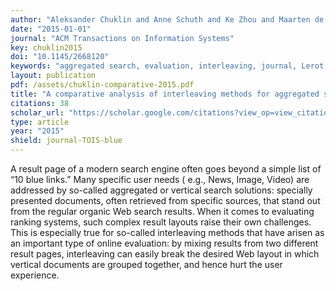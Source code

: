 ```yaml
---
author: "Aleksander Chuklin and Anne Schuth and Ke Zhou and Maarten de Rijke"
date: "2015-01-01"
journal: "ACM Transactions on Information Systems"
key: chuklin2015
doi: "10.1145/2668120"
keywords: "aggregated search, evaluation, interleaving, journal, Lerot, TOIS"
layout: publication
pdf: /assets/chuklin-comparative-2015.pdf
title: "A comparative analysis of interleaving methods for aggregated search"
citations: 38
scholar_url: "https://scholar.google.com/citations?view_op=view_citation&hl=en&user=Y3ahb_wAAAAJ&pagesize=100&citation_for_view=Y3ahb_wAAAAJ:gsN89kCJA0AC"
type: article
year: "2015"
shield: journal-TOIS-blue
---
```


A result page of a modern search engine often goes beyond a simple list of “10 blue links.” Many specific user needs (
e.g., News, Image, Video) are addressed by so-called aggregated or vertical search solutions: specially presented
documents, often retrieved from specific sources, that stand out from the regular organic Web search results. When it
comes to evaluating ranking systems, such complex result layouts raise their own challenges. This is especially true for
so-called interleaving methods that have arisen as an important type of online evaluation: by mixing results from two
different result pages, interleaving can easily break the desired Web layout in which vertical documents are grouped
together, and hence hurt the user experience.
